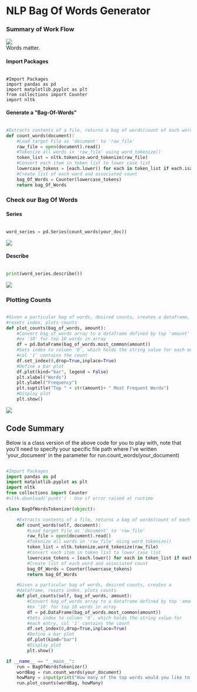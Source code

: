 # NLP Bag Of Words Generator

### Summary of Work Flow

<img src="https://github.com/ajh1143/ajh1143.github.io/tree/master/Images/NLP_Images/nlp_title.jpg" class="inline"/><br>
Words matter.

#### Import Packages

```Python3

#Import Packages
import pandas as pd
import matplotlib.pyplot as plt
from collections import Counter
import nltk

```

#### Generate a "Bag-Of-Words"

```python

#Extracts contents of a file, returns a bag of words(count of each word)
def count_words(document):
    #Load target File as 'document' to 'raw_file'
    raw_file = open(document).read()
    #Tokenize all words in 'raw_file' using word_tokenize()
    token_list = nltk.tokenize.word_tokenize(raw_file)
    #Convert each item in token list to lower_case list
    lowercase_tokens = [each.lower() for each in token_list if each.isalpha()]
    #Create list of each word and associated count
    bag_Of_Words = Counter(lowercase_tokens)
    return bag_Of_Words

```

### Check our Bag Of Words

#### Series

```python

word_series = pd.Series(count_words(your_doc))

```

<img src="https://github.com/ajh1143/ajh1143.github.io/tree/master/Images/NLP_Images/nlp_series.jpg" class="inline"/><br>


#### Describe

```python

print(word_series.describe())

```

<img src="https://github.com/ajh1143/ajh1143.github.io/tree/master/Images/NLP_Images/nlp_desc.jpg" class="inline"/><br>

### Plotting Counts

```python

#Given a particular bag of words, desired counts, creates a dataframe, 
#resets index, plots counts
def plot_counts(bag_of_words, amount):
    #Convert bag_of_words array to a dataframe defined by top 'amount' 
    #ex '10' for top 10 words in array
    df = pd.DataFrame(bag_of_words.most_common(amount))
    #Sets index to column '0', which holds the string value for each entry, 
    #col '1' contains the count
    df.set_index(0,drop=True,inplace=True)
    #Define a bar plot
    df.plot(kind="bar", legend = False)
    plt.xlabel("Words")
    plt.ylabel("Frequency")
    plt.suptitle("Top " + str(amount)+ " Most Frequent Words")
    #Display plot
    plt.show()

```

<img src="https://github.com/ajh1143/ajh1143.github.io/tree/master/Images/NLP_Images/nlp_top_ten.png" class="inline"/><br>

## Code Summary

Below is a class version of the above code for you to play with, note that you'll need to specify your specific file path where I've written 'your_document' in the parameter for run.count_words(your_document)


```python

#Import Packages
import pandas as pd
import matplotlib.pyplot as plt
import nltk
from collections import Counter
#nltk.download('punkt') - Use if error raised at runtime

class BagOfWordsTokenizer(object):

    #Extracts contents of a file, returns a bag of words(count of each word)
    def count_words(self, document):
        #Load target File as 'document' to 'raw_file'
        raw_file = open(document).read()
        #Tokenize all words in 'raw_file' using word_tokenize()
        token_list = nltk.tokenize.word_tokenize(raw_file)
        #Convert each item in token list to lower_case list
        lowercase_tokens = [each.lower() for each in token_list if each.isalpha()]
        #Create list of each word and associated count
        bag_Of_Words = Counter(lowercase_tokens)
        return bag_Of_Words

    #Given a particular bag of words, desired counts, creates a 
    #dataframe, resets index, plots counts
    def plot_counts(self, bag_of_words, amount):
        #Convert bag_of_words array to a dataframe defined by top 'amount'
        #ex '10' for top 10 words in array
        df = pd.DataFrame(bag_of_words.most_common(amount))
        #Sets index to column '0', which holds the string value for 
        #each entry, col '1' contains the count
        df.set_index(0,drop=True,inplace=True)
        #Define a bar plot
        df.plot(kind="bar")
        #Display plot
        plt.show()

if __name__ == "__main__":
    run = BagOfWordsTokenizer()
    wordBag = run.count_words(your_document)
    howMany = input(print("How many of the top words would you like to be displayed?"))
    run.plot_counts(wordBag, howMany)
    
```

